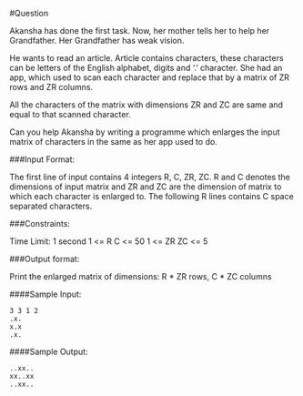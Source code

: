 #Question

Akansha has done the first task. Now, her mother tells her to help her Grandfather. Her Grandfather has weak vision.  
   
He wants to read an article. Article contains characters, these characters can be letters of the English alphabet, digits and ‘.’ character. She had an app, which used to scan each character and replace that by a matrix of ZR rows and ZR columns.   

All the characters of the matrix with dimensions ZR and ZC are same and equal to that scanned character.  
  
Can you help Akansha by writing a programme which enlarges the input matrix of characters in the same as her app used to do.

###Input Format:

The first line of input contains 4 integers R, C, ZR, ZC. R and C denotes the dimensions of input matrix and ZR and ZC are the dimension of matrix to which each character is enlarged to.
The following R lines contains C space separated characters.

###Constraints:

Time Limit: 1 second
1 <= R
C <= 50 
1 <= ZR
ZC <= 5

###Output format:

Print the enlarged matrix of dimensions: R * ZR rows, C * ZC columns

####Sample Input:

```
3 3 1 2 
.x. 
x.x 
.x.
```

####Sample Output:

```
..xx.. 
xx..xx 
..xx..  
```
